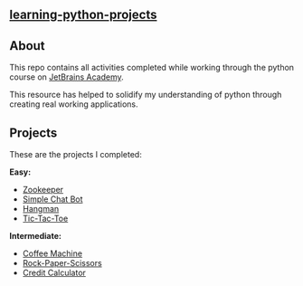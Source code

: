 ## [learning-python-projects](https://github.com/marco-fiumara/learning-python-projects)

## About

This repo contains all activities completed while working through the python course on [JetBrains Academy](https://hi.hyperskill.org/).

This resource has helped to solidify my understanding of python through creating real working applications.

## Projects

These are the projects I completed:

**Easy:**

- [Zookeeper](https://github.com/marco-fiumara/learning-python-projects/tree/master/Zookeeper)
- [Simple Chat Bot](https://github.com/marco-fiumara/learning-python-projects/tree/master/Simple_Chat_Bot)
- [Hangman](https://github.com/marco-fiumara/learning-python-projects/tree/master/Hangman)
- [Tic-Tac-Toe](https://github.com/marco-fiumara/learning-python-projects/tree/master/Tic-Tac-Toe)

**Intermediate:**

- [Coffee Machine](https://github.com/marco-fiumara/learning-python-projects/tree/master/Coffee_Machine)
- [Rock-Paper-Scissors](https://github.com/marco-fiumara/learning-python-projects/tree/master/Rock-Paper-Scissors)
- [Credit Calculator](https://github.com/marco-fiumara/learning-python-projects/tree/master/Credit%20Calculator)
